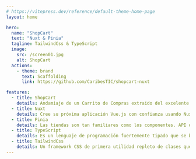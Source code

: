 ```yaml
---
# https://vitepress.dev/reference/default-theme-home-page
layout: home

hero:
  name: "ShopCart"
  text: "Nuxt & Pinia"
  tagline: TailwindCss & TypeScript
  image:
    src: /screen01.jpg
    alt: ShopCart
  actions:
    - theme: brand
      text: Scaffolding
      link: https://github.com/CaribesTIC/shopcart-nuxt

features:
  - title: ShopCart
    details: Andamiaje de un Carrito de Compras extraido del excelente curso `The Enjoyable Vue Store`, pero esta vez migrado a Nuxt, TailwindCss y TypeScript.
  - title: Nuxt
    details: Cree su próxima aplicación Vue.js con confianza usando Nuxt. Un framework de código abierto bajo licencia MIT que hace que el desarrollo web sea simple y poderoso.
  - title: Pinia
    details: Las tiendas son tan familiares como los componentes. API diseñada para permitirle escribir tiendas bien organizadas. Cree varias tiendas y deje que el código de su paquete las divida automáticamente.
  - title: TypeScript
    details: Es un lenguaje de programación fuertemente tipado que se basa en JavaScript, lo que le brinda mejores herramientas a cualquier escala.   
  - title: TailwindCss
    details: Un framework CSS de primera utilidad repleto de clases que se pueden componer para crear cualquier diseño, directamente en su marcado.  
---
```

